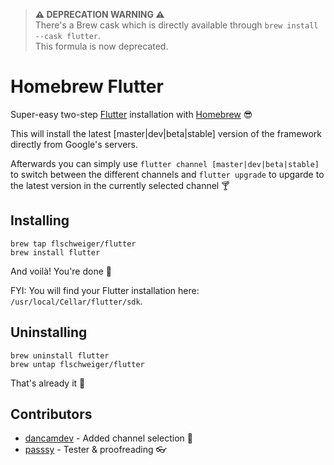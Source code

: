 
> **⚠️ DEPRECATION WARNING ⚠️**\
> There's a Brew cask which is directly available through `brew install --cask flutter`.\
> This formula is now deprecated.

# Homebrew Flutter 

Super-easy two-step [Flutter](https://flutter.dev) installation with [Homebrew](https://brew.sh) :sunglasses:

This will install the latest [master|dev|beta|stable] version of the framework directly from Google's servers.

Afterwards you can simply use `flutter channel [master|dev|beta|stable]` to switch between the different channels and `flutter upgrade` to upgarde to the latest version in the currently selected channel :cocktail:

## Installing

```
brew tap flschweiger/flutter
brew install flutter
```

And voilà! You're done :tada:

FYI: You will find your Flutter installation here: `/usr/local/Cellar/flutter/sdk`.

## Uninstalling
```
brew uninstall flutter
brew untap flschweiger/flutter
```

That's already it :put_litter_in_its_place:

## Contributors

- [dancamdev](https://github.com/dancamdev) - Added channel selection :wrench:
- [passsy](https://github.com/passsy) - Tester & proofreading :eyeglasses:
